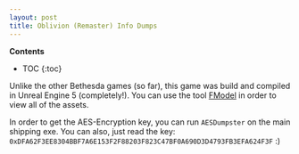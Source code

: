 ```yaml
---
layout: post
title: Oblivion (Remaster) Info Dumps
---
```


**Contents**
* TOC
{:toc}

Unlike the other Bethesda games (so far), this game was build and compiled in Unreal Engine 5 (completely!).
You can use the tool [FModel](https://fmodel.app/) in order to view all of the assets.

In order to get the AES-Encryption key, you can run `AESDumpster` on the main shipping exe.
You can also, just read the key: `0xDFA62F3EE8304BBF7A6E153F2F88203F823C47BF0A690D3D4793FB3EFA624F3F` :)